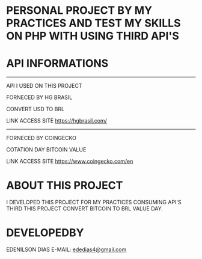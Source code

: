 # PERSONAL PROJECT BY MY PRACTICES AND TEST MY SKILLS ON PHP WITH USING THIRD API'S


# API INFORMATIONS
------------------------------------------------------------
API I USED ON THIS PROJECT

FORNECED BY HG BRASIL 

CONVERT USD TO BRL

LINK ACCESS SITE https://hgbrasil.com/

------------------------------------------------------------
FORNECED BY COINGECKO

COTATION DAY BITCOIN VALUE

LINK ACCESS SITE https://www.coingecko.com/en
   
# ABOUT THIS PROJECT
  I DEVELOPED THIS PROJECT FOR MY PRACTICES CONSUMING API'S THIRD
  THIS PROJECT CONVERT BITCOIN TO BRL VALUE DAY.

# DEVELOPEDBY
  EDENILSON DIAS
  E-MAIL: ededias4@gmail.com

